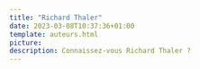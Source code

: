 ```yaml
---
title: "Richard Thaler"
date: 2023-03-08T10:37:36+01:00
template: auteurs.html
picture: 
description: Connaissez-vous Richard Thaler ?
---
```


